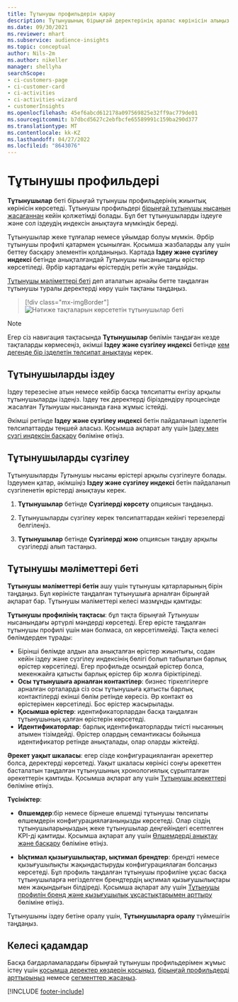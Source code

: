 ```yaml
---
title: Тұтынушы профильдерін қарау
description: Тұтынушының бірыңғай деректерінің аралас көрінісін алыңыз.
ms.date: 09/30/2021
ms.reviewer: mhart
ms.subservice: audience-insights
ms.topic: conceptual
author: Nils-2m
ms.author: nikeller
manager: shellyha
searchScope:
- ci-customers-page
- ci-customer-card
- ci-activities
- ci-activities-wizard
- customerInsights
ms.openlocfilehash: 45ef6abcd612178a097569825e32ff9ac779de01
ms.sourcegitcommit: b7dbcd5627c2ebfbcfe65589991c159ba290d377
ms.translationtype: MT
ms.contentlocale: kk-KZ
ms.lasthandoff: 04/27/2022
ms.locfileid: "8643076"
---
```

# <a name="customer-profiles"></a>Тұтынушы профильдері

**Тұтынушылар** беті бірыңғай тұтынушы профильдерінің жиынтық көрінісін көрсетеді. Тұтынушы профильдері [бірыңғай тұтынушы нысанын жасағаннан](data-unification.md) кейін қолжетімді болады. Бұл бет тұтынушыларды іздеуге және сол іздеудің индексін анықтауға мүмкіндік береді.

Тұтынушылар жеке тұлғалар немесе ұйымдар болуы мүмкін. Әрбір тұтынушы профилі қатармен ұсынылған. Қосымша жазбаларды алу үшін беттеу басқару элементін қолданыңыз. Картада **Іздеу және сүзгілеу индексі** бетінде анықталғандай *Тұтынушы* нысанындағы өрістер көрсетіледі. Әрбір картадағы өрістердің ретін жүйе таңдайды.

[Тұтынушы мәліметтері беті](customer-profiles.md#customer-details-page) деп аталатын арнайы бетте таңдалған тұтынушы туралы деректерді көру үшін тақтаны таңдаңыз.

> [!div class="mx-imgBorder"] 
> ![Нәтиже тақталарын көрсететін тұтынушылар беті](media/customers-page-result-tiles-B2C.png "Нәтиже тақталарын көрсететін тұтынушылар беті")

> [!NOTE]
> Егер сіз навигация тақтасында **Тұтынушылар** бөлімін таңдаған кезде тақталарды көрмесеңіз, әкімші **Іздеу және сүзгілеу индексі** бетінде [кем дегенде бір ізделетін төлсипат анықтауы](search-filter-index.md) керек.

## <a name="search-for-customers"></a>Тұтынушыларды іздеу

Іздеу терезесіне атын немесе кейбір басқа төлсипатты енгізу арқылы тұтынушыларды іздеңіз. Іздеу тек деректерді біріздендіру процесінде жасалған _Тұтынушы_ нысанында ғана жұмыс істейді.

Әкімші ретінде **Іздеу және сүзгілеу индексі** бетін пайдаланып ізделетін төлсипаттарды теңшей аласыз. Қосымша ақпарат алу үшін [Іздеу мен сүзгі индексін басқару](search-filter-index.md) бөліміне өтіңіз.

## <a name="filter-customers"></a>Тұтынушыларды сүзгілеу

Тұтынушыларды _Тұтынушы_ нысаны өрістері арқылы сүзгілеуге болады. Іздеумен қатар, әкімшіңіз **Іздеу және сүзгілеу индексі** бетін пайдаланып сүзгіленетін өрістерді анықтауы керек.

1. **Тұтынушылар** бетінде **Сүзгілерді көрсету** опциясын таңдаңыз.

1. Тұтынушыларды сүзгілеу керек төлсипаттардан кейінгі терезелерді белгілеңіз.

1. **Тұтынушылар** бетінде **Сүзгілерді жою** опциясын таңдау арқылы сүзгілерді алып тастаңыз.

## <a name="customer-details-page"></a>Тұтынушы мәліметтері беті

**Тұтынушы мәліметтері бетін** ашу үшін тұтынушы қатарларының бірін таңдаңыз. Бұл көріністе таңдалған тұтынушыға арналған бірыңғай ақпарат бар. Тұтынушы мәліметтері келесі мазмұнды қамтиды:

**Тұтынушы профилінің тақтасы**: бұл тақта бірыңғай _Тұтынушы_ нысанындағы әртүрлі мәндерді көрсетеді. Егер өрісте таңдалған тұтынушы профилі үшін мән болмаса, ол көрсетілмейді. Тақта келесі бөлімдерден тұрады:  
  - Бірінші бөлімде алдын ала анықталған өрістер жиынтығы, содан кейін іздеу және сүзгілеу индексінің бөлігі болып табылатын барлық өрістер көрсетіледі. Егер профильде осындай өрістер болса, мекенжайға қатысты барлық өрістер бір жолға біріктіріледі. 
  - **Осы тұтынушыға арналған контактілер**: бизнес тіркелгілерге арналған орталарда сіз осы тұтынушыға қатысты барлық контактілерді екінші бөлім ретінде көресіз. Әр контакт өз өрістерімен көрсетіледі. Бос өрістер жасырылады.
  - **Қосымша өрістер**: идентификаторлардан басқа таңдалған тұтынушының қалған өрістерін көрсетеді. 
  - **Идентификаторлар**: барлық идентификаторларды тиісті нысанның атымен тізімдейді. Өрістер олардың семантикасы бойынша идентификатор ретінде анықталады, олар оларды жіктейді.

**Әрекет уақыт шкаласы**: егер сізде конфигурацияланған әрекеттер болса, деректерді көрсетеді. Уақыт шкаласы көрінісі соңғы әрекеттен басталатын таңдалған тұтынушының хронологиялық сұрыпталған әрекеттерін қамтиды. Қосымша ақпарат алу үшін [Тұтынушы әрекеттері](activities.md) бөліміне өтіңіз.

**Түсініктер**:  
  - **Өлшемдер**:бір немесе бірнеше өлшемді тұтынушы төлсипаты өлшемдерін конфигурациялағаныңызды көрсетеді. Олар сіздің тұтынушыларыңыздың жеке тұтынушылар деңгейіндегі есептелген KPI-ді қамтиды. Қосымша ақпарат алу үшін [Өлшемдерді анықтау және басқару](measures.md) бөліміне өтіңіз.

  - **Ықтимал қызығушылықтар, ықтимал брендтер**: брендті немесе қызығушылықты жақындастыруды конфигурациялаған болсаңыз көрсетеді. Бұл профиль таңдалған тұтынушы профиліне ұқсас басқа тұтынушыларға негізделген брендтердің ықтимал қызығушылықтары мен жақындығын білдіреді. Қосымша ақпарат алу үшін [Тұтынушы профилін бренд және қызығушылық ұқсастықтарымен арттыру](enrichment-microsoft.md) бөліміне өтіңіз.

Тұтынушыны іздеу бетіне оралу үшін, **Тұтынушыларға оралу** түймешігін таңдаңыз.

## <a name="next-steps"></a>Келесі қадамдар

Басқа бағдарламалардағы бірыңғай тұтынушы профильдерімен жұмыс істеу үшін [қосымша деректер көздерін қосыңыз](data-sources.md), [бірыңғай профильдерді арттырыңыз](enrichment-hub.md) немесе [сегменттер жасаңыз](segments.md).


[!INCLUDE [footer-include](includes/footer-banner.md)]
